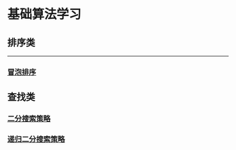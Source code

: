 # 基础算法学习

## 排序类
---
### [冒泡排序](BubbleSort.py)

## 查找类
### [二分搜索策略](BinarySearch.py)
### [递归二分搜索策略](RecursionBinarySearch.py)
